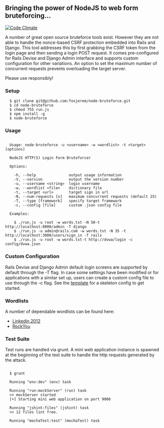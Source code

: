 ## Bringing the power of NodeJS to web form bruteforcing...

[![Code Climate](https://codeclimate.com/github/foxjerem/node-bruteforce/badges/gpa.svg)](https://codeclimate.com/github/foxjerem/node-bruteforce)

A number of great open source bruteforce tools exist. However they are not able to handle the nonce-based CSRF protection embedded into Rails and Django. This tool addresses this by first grabbing the CSRF token from the login page and then sending a login POST request. It comes pre-configured for Rails Devise and Django Admin interface and supports custom configuration for other variations. An option to set the maximum number of concurrent requests prevents overloading the target server.

Please use responsibly!

### Setup

```shell
  $ git clone git@github.com:foxjerem/node-bruteforce.git
  $ cd node-bruteforce
  $ chmod 755 run.js
  $ npm install -g
  $ node-bruteforce
```

### Usage

```shell

  Usage: node-bruteforce -u <username> -w <wordlist> -t <target> [options]

  NodeJS HTTP(S) Login Form Bruteforcer

  Options:

    -h, --help               output usage information
    -V, --version            output the version number
    -u, --username <string>  login username
    -w, --wordlist <file>    dictionary file
    -t, --target <url>       target sign in url
    -N, --num-requests [n]   maximum concurrent requests (default 25)
    -T, --type [framework]   specify target framework
    -c, --config [file]      custom .json config file

  Examples:

    $ ./run.js -u root -w words.txt -N 50-t http://localhost:8000/admin -T django
    $ ./run.js -u admin@rails.com -w words.txt -N 35 -t http://localhost:3000/users/sign_in -T rails
    $ ./run.js -u root -w words.txt-t http://dvwa/login -c config/dvwa.json

```

### Custom Configuration

Rails Devise and Django Admin default login screens are supported by default through the -T flag. In case some settings have been modified or for applications with a similar set up, users can create a custom config file to use through the -c flag. See the [template](https://github.com/foxjerem/node-bruteforce/blob/master/config/custom/template.json) for a skeleton config to get started.

### Wordlists

A number of dependable wordlists can be found here:

+ [Linkedin 2012](http://www.adeptus-mechanicus.com/codex/hashpass/hashpass.php)
+ [RockYou](https://wiki.skullsecurity.org/Passwords)

### Test Suite

Test runs are handled via grunt. A mini web application instance is spawned at the beginning of the test suite to handle the http requests generated by the attack.

```shell

  $ grunt

  Running "env:dev" (env) task

  Running "run:mockServer" (run) task
  >> mockServer started
  [+] Starting mini web application on port 9000

  Running "jshint:files" (jshint) task
  >> 12 files lint free.

  Running "mochaTest:test" (mochaTest) task

```

